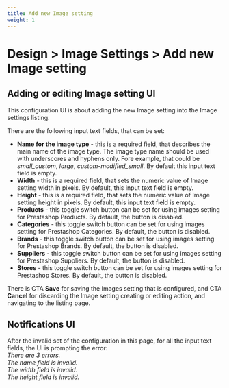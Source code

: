 ```yaml
---
title: Add new Image setting
weight: 1
---
```


# Design > Image Settings > Add new Image setting

## Adding or editing Image setting UI

This configuration UI is about adding the new Image setting into the Image settings listing.

There are the following input text fields, that can be set:

- **Name for the image type**  - this is a required field, that describes the main name of the image type. The image type name should be used with underscores and hyphens only. Fore example, that could be _small_custom_, _large_, _custom-modified_small_. By default this input text field is empty.
- **Width** - this is a required field, that sets the numeric value of Image setting width in pixels. By default, this input text field is empty.
- **Height** - this is a required field, that sets the numeric value of Image setting height in pixels. By default, this input text field is empty.
- **Products** - this toggle switch button can be set for using images setting for Prestashop Products. By default, the button is disabled.
- **Categories** - this toggle switch button can be set for using images setting for Prestashop Categories. By default, the button is disabled.
- **Brands** - this toggle switch button can be set for using images setting for Prestashop Brands. By default, the button is disabled.
- **Suppliers** - this toggle switch button can be set for using images setting for Prestashop Suppliers. By default, the button is disabled.
- **Stores** - this toggle switch button can be set for using images setting for Prestashop Stores. By default, the button is disabled.

There is CTA **Save** for saving the Images setting that is configured, and CTA **Cancel** for discarding the Image setting creating or editing action, and navigating to the listing page.

## Notifications UI

After the invalid set of the configuration in this page, for all the input text fields, the UI is prompting the error: <br>
_There are 3 errors.<br>
The name field is invalid.<br>
The width field is invalid.<br>
The height field is invalid._<br>


